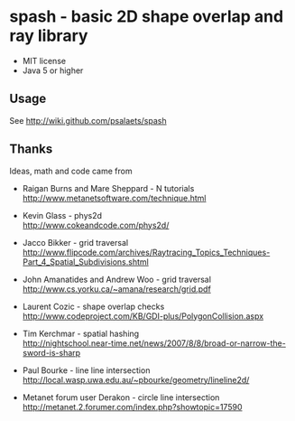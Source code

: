 spash - basic 2D shape overlap and ray library
==============================================

- MIT license
- Java 5 or higher

Usage
-----

See http://wiki.github.com/psalaets/spash

Thanks
------

Ideas, math and code came from

* Raigan Burns and Mare Sheppard - N tutorials  
http://www.metanetsoftware.com/technique.html

* Kevin Glass - phys2d  
http://www.cokeandcode.com/phys2d/

* Jacco Bikker - grid traversal  
http://www.flipcode.com/archives/Raytracing_Topics_Techniques-Part_4_Spatial_Subdivisions.shtml

* John Amanatides and Andrew Woo - grid traversal  
http://www.cs.yorku.ca/~amana/research/grid.pdf

* Laurent Cozic - shape overlap checks  
http://www.codeproject.com/KB/GDI-plus/PolygonCollision.aspx

* Tim Kerchmar - spatial hashing  
http://nightschool.near-time.net/news/2007/8/8/broad-or-narrow-the-sword-is-sharp

* Paul Bourke - line line intersection  
http://local.wasp.uwa.edu.au/~pbourke/geometry/lineline2d/

* Metanet forum user Derakon - circle line intersection  
http://metanet.2.forumer.com/index.php?showtopic=17590
